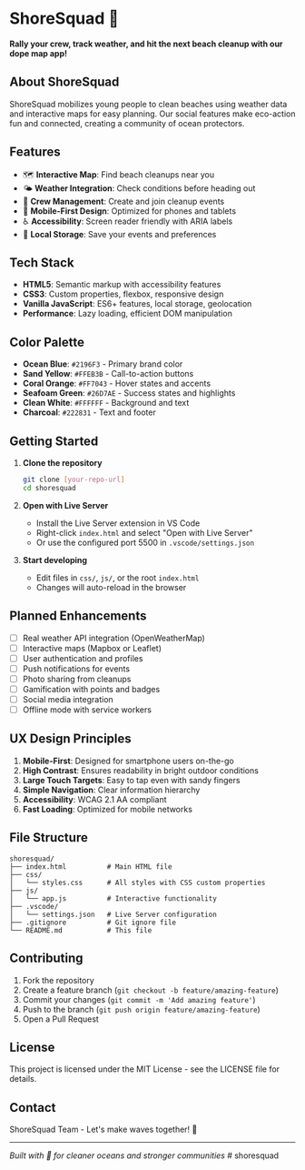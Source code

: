 # ShoreSquad 🌊

**Rally your crew, track weather, and hit the next beach cleanup with our dope map app!**

## About ShoreSquad

ShoreSquad mobilizes young people to clean beaches using weather data and interactive maps for easy planning. Our social features make eco-action fun and connected, creating a community of ocean protectors.

## Features

- 🗺️ **Interactive Map**: Find beach cleanups near you
- 🌤️ **Weather Integration**: Check conditions before heading out
- 👥 **Crew Management**: Create and join cleanup events
- 📱 **Mobile-First Design**: Optimized for phones and tablets
- ♿ **Accessibility**: Screen reader friendly with ARIA labels
- 💾 **Local Storage**: Save your events and preferences

## Tech Stack

- **HTML5**: Semantic markup with accessibility features
- **CSS3**: Custom properties, flexbox, responsive design
- **Vanilla JavaScript**: ES6+ features, local storage, geolocation
- **Performance**: Lazy loading, efficient DOM manipulation

## Color Palette

- **Ocean Blue**: `#2196F3` - Primary brand color
- **Sand Yellow**: `#FFEB3B` - Call-to-action buttons
- **Coral Orange**: `#FF7043` - Hover states and accents
- **Seafoam Green**: `#26D7AE` - Success states and highlights
- **Clean White**: `#FFFFFF` - Background and text
- **Charcoal**: `#222831` - Text and footer

## Getting Started

1. **Clone the repository**
   ```bash
   git clone [your-repo-url]
   cd shoresquad
   ```

2. **Open with Live Server**
   - Install the Live Server extension in VS Code
   - Right-click `index.html` and select "Open with Live Server"
   - Or use the configured port 5500 in `.vscode/settings.json`

3. **Start developing**
   - Edit files in `css/`, `js/`, or the root `index.html`
   - Changes will auto-reload in the browser

## Planned Enhancements

- [ ] Real weather API integration (OpenWeatherMap)
- [ ] Interactive maps (Mapbox or Leaflet)
- [ ] User authentication and profiles
- [ ] Push notifications for events
- [ ] Photo sharing from cleanups
- [ ] Gamification with points and badges
- [ ] Social media integration
- [ ] Offline mode with service workers

## UX Design Principles

1. **Mobile-First**: Designed for smartphone users on-the-go
2. **High Contrast**: Ensures readability in bright outdoor conditions
3. **Large Touch Targets**: Easy to tap even with sandy fingers
4. **Simple Navigation**: Clear information hierarchy
5. **Accessibility**: WCAG 2.1 AA compliant
6. **Fast Loading**: Optimized for mobile networks

## File Structure

```
shoresquad/
├── index.html          # Main HTML file
├── css/
│   └── styles.css      # All styles with CSS custom properties
├── js/
│   └── app.js          # Interactive functionality
├── .vscode/
│   └── settings.json   # Live Server configuration
├── .gitignore          # Git ignore file
└── README.md           # This file
```

## Contributing

1. Fork the repository
2. Create a feature branch (`git checkout -b feature/amazing-feature`)
3. Commit your changes (`git commit -m 'Add amazing feature'`)
4. Push to the branch (`git push origin feature/amazing-feature`)
5. Open a Pull Request

## License

This project is licensed under the MIT License - see the LICENSE file for details.

## Contact

ShoreSquad Team - Let's make waves together! 🌊

---

*Built with 💚 for cleaner oceans and stronger communities*
#   s h o r e s q u a d  
 